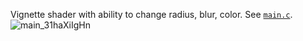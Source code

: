 Vignette shader with ability to change radius, blur, color. See [`main.c`](https://github.com/Apfelstrudel-Technologien/raylibVignette/blob/main/main.c).<br>
![main_31haXiIgHn](https://github.com/Apfelstrudel-Technologien/raylibVignette/assets/94743980/8c5ceb8e-df44-41de-8104-3443f54b2285)
